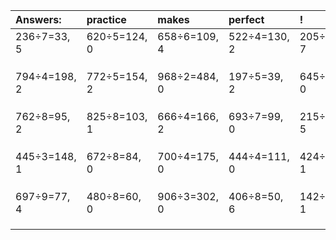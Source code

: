 | Answers: | practice | makes | perfect | ! |
| :--- | :--- | :--- | :--- | :--- |
| 236÷7=33, 5 | 620÷5=124, 0 | 658÷6=109, 4 | 522÷4=130, 2 | 205÷9=22, 7 | 
|   |   |   |   |   | 
|   |   |   |   |   | 
|   |   |   |   |   | 
| 794÷4=198, 2 | 772÷5=154, 2 | 968÷2=484, 0 | 197÷5=39, 2 | 645÷5=129, 0 | 
|   |   |   |   |   | 
|   |   |   |   |   | 
|   |   |   |   |   | 
| 762÷8=95, 2 | 825÷8=103, 1 | 666÷4=166, 2 | 693÷7=99, 0 | 215÷7=30, 5 | 
|   |   |   |   |   | 
|   |   |   |   |   | 
|   |   |   |   |   | 
| 445÷3=148, 1 | 672÷8=84, 0 | 700÷4=175, 0 | 444÷4=111, 0 | 424÷3=141, 1 | 
|   |   |   |   |   | 
|   |   |   |   |   | 
|   |   |   |   |   | 
| 697÷9=77, 4 | 480÷8=60, 0 | 906÷3=302, 0 | 406÷8=50, 6 | 142÷3=47, 1 | 
|   |   |   |   |   | 
|   |   |   |   |   | 
|   |   |   |   |   | 

